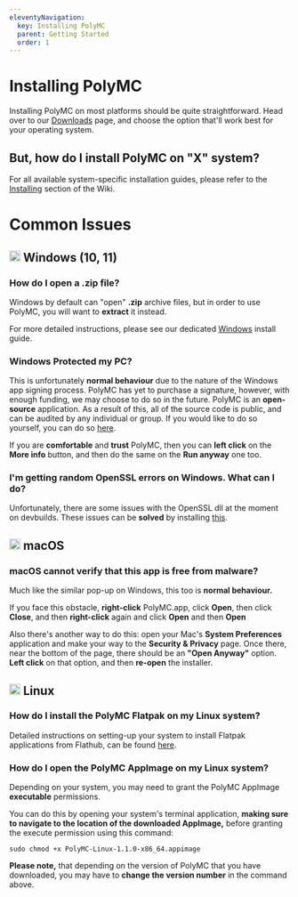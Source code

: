 ```yaml
---
eleventyNavigation:
  key: Installing PolyMC
  parent: Getting Started
  order: 1
---
```


# Installing PolyMC

Installing PolyMC on most platforms should be quite straightforward. Head over to our [Downloads](/download/) page, and choose the option that'll work best for your operating system.

## But, how do I install PolyMC on "X" system?

For all available system-specific installation guides, please refer to the [Installing](../../installing) section of the Wiki.

# Common Issues

## <img src="https://upload.wikimedia.org/wikipedia/commons/9/94/M_box.svg" height="20" /> Windows (10, 11)

### How do I open a .zip file?

Windows by default can "open" **.zip** archive files, but in order to use PolyMC, you will want to **extract** it instead.

For more detailed instructions, please see our dedicated [Windows](../../installing/windows) install guide.

### Windows Protected my PC?

This is unfortunately **normal behaviour** due to the nature of the Windows app signing process. PolyMC has yet to purchase a signature, however, with enough funding, we may choose to do so in the future. PolyMC is an **open-source** application. As a result of this, all of the source code is public, and can be audited by any individual or group. If you would like to do so yourself, you can do so [here](https://github.com/PolyMC/PolyMC).

If you are **comfortable** and **trust** PolyMC, then you can **left click** on the **More info** button, and then do the same on the **Run anyway** one too.

### I'm getting random OpenSSL errors on Windows. What can I do?

Unfortunately, there are some issues with the OpenSSL dll at the moment on devbuilds.
These issues can be **solved** by installing [this](https://download.microsoft.com/download/C/6/D/C6D0FD4E-9E53-4897-9B91-836EBA2AACD3/vcredist_x86.exe).

## <img src="https://upload.wikimedia.org/wikipedia/commons/8/84/Apple_Computer_Logo_rainbow.svg" height="20" /> macOS

### macOS cannot verify that this app is free from malware?

Much like the similar pop-up on Windows, this too is **normal behaviour.**

If you face this obstacle, **right-click** PolyMC.app, click **Open**, then click **Close**, and then **right-click** again and click **Open** and then **Open**
 
Also there's another way to do this: open your Mac's **System Preferences** application and make your way to the **Security & Privacy** page. Once there, near the bottom of the page, there should be an **"Open Anyway"** option. **Left click** on that option, and then **re-open** the installer.

## <img src="https://upload.wikimedia.org/wikipedia/commons/3/3c/TuxFlat.svg" height="20" /> Linux

### How do I install the PolyMC Flatpak on my Linux system?

Detailed instructions on setting-up your system to install Flatpak applications from Flathub, can be found [here](https://flatpak.org/setup/).

### How do I open the PolyMC AppImage on my Linux system?

Depending on your system, you may need to grant the PolyMC AppImage **executable** permissions.

You can do this by opening your system's terminal application, **making sure to navigate to the location of the downloaded AppImage,** before granting the execute permission using this command:

```
sudo chmod +x PolyMC-Linux-1.1.0-x86_64.appimage
```
**Please note,** that depending on the version of PolyMC that you have downloaded, you may have to **change the version number** in the command above.
